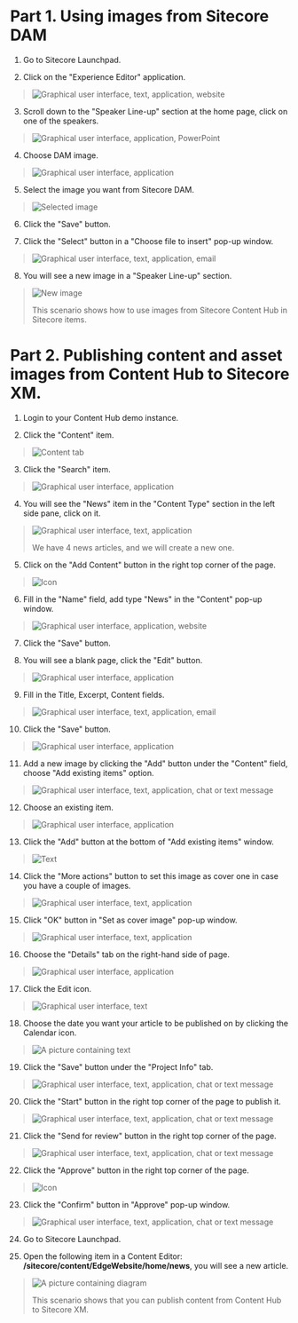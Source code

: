 # Part 1. Using images from Sitecore DAM

1. Go to Sitecore Launchpad.

2. Click on the "Experience Editor" application.

> ![Graphical user interface, text, application, website](./media/image1.png)

3. Scroll down to the "Speaker Line-up" section at the home page, click
    on one of the speakers.

> ![Graphical user interface, application, PowerPoint](./media/image2.png)

4. Choose DAM image.

> ![Graphical user interface, application](./media/image3.png)

5. Select the image you want from Sitecore DAM.

> ![Selected image](./media/image4.png)

6. Click the "Save" button.

7. Click the "Select" button in a "Choose file to insert" pop-up
    window.

> ![Graphical user interface, text, application, email](./media/image5.png)

8. You will see a new image in a "Speaker Line-up" section.

> ![New image](./media/image6.png)
>
> This scenario shows how to use images from Sitecore Content Hub in
> Sitecore items.

# Part 2. Publishing content and asset images from Content Hub to Sitecore XM.

1. Login to your Content Hub demo instance.

2. Click the "Content" item.

> ![Content tab](./media/image7.png)

3. Click the "Search" item.

> ![Graphical user interface, application](./media/image8.png)

4. You will see the "News" item in the "Content Type" section in the
    left side pane, click on it.

> ![Graphical user interface, text, application](./media/image9.png)
>
> We have 4 news articles, and we will create a new one.

5. Click on the "Add Content" button in the right top corner of the
    page.

> ![Icon](./media/image10.png)

6. Fill in the "Name" field, add type "News" in the "Content" pop-up
    window.

> ![Graphical user interface, application, website](./media/image11.png)

7. Click the "Save" button.

8. You will see a blank page, click the "Edit" button.

> ![Graphical user interface, application](./media/image12.png)

9. Fill in the Title, Excerpt, Content fields.

> ![Graphical user interface, text, application, email](./media/image13.png)

10. Click the "Save" button.

> ![Graphical user interface, application](./media/image14.png)

11. Add a new image by clicking the "Add" button under the "Content"
    field, choose "Add existing items" option.

> ![Graphical user interface, text, application, chat or text message](./media/image15.png)

12. Choose an existing item.

> ![Graphical user interface, application](./media/image16.png)

13.  Click the "Add" button at the bottom of "Add existing items" window.

> ![Text](./media/image17.png)

14. Click the "More actions" button to set this image as cover one in
    case you have a couple of images.

> ![Graphical user interface, text, application](./media/image18.png)

15.  Click "OK" button in "Set as cover image" pop-up window.

> ![Graphical user interface, text, application](./media/image19.png)

16.  Choose the "Details" tab on the right-hand side of page.

> ![Graphical user interface, application](./media/image20.png)

17. Click the Edit icon.

> ![Graphical user interface, text](./media/image21.png)

18. Choose the date you want your article to be published on by clicking
    the Calendar icon.

> ![A picture containing text](./media/image22.png)

19. Click the "Save" button under the "Project Info" tab.

> ![Graphical user interface, text, application, chat or text message](./media/image23.png)

20. Click the "Start" button in the right top corner of the page to
    publish it.

> ![Graphical user interface, text, application, chat or text message](./media/image24.png)

21. Click the "Send for review" button in the right top corner of the
    page.

> ![Graphical user interface, text, application, chat or text message](./media/image25.png)

22.  Click the "Approve" button in the right top corner of the page.

> ![Icon](./media/image26.png)

23. Click the "Confirm" button in "Approve" pop-up window.

> ![Graphical user interface, text, application, chat or text message](./media/image27.png)

24. Go to Sitecore Launchpad.

25.  Open the following item in a Content Editor:
    **/sitecore/content/EdgeWebsite/home/news**, you will see a new
    article.

> ![A picture containing diagram](./media/image28.png)
>
> This scenario shows that you can publish content from Content Hub to
> Sitecore XM.
